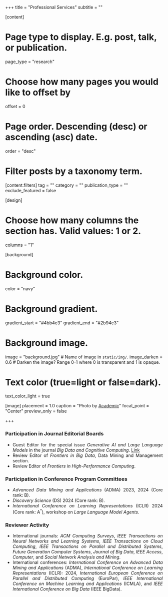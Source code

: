 +++
title = "Professional Services"
subtitle = ""


[content]
  # Page type to display. E.g. post, talk, or publication.
  page_type = "research"
  
  
  # Choose how many pages you would like to offset by
  offset = 0

  # Page order. Descending (desc) or ascending (asc) date.
  order = "desc"

  # Filter posts by a taxonomy term.
  [content.filters]
    tag = ""
    category = ""
    publication_type = ""
    exclude_featured = false

[design]
  # Choose how many columns the section has. Valid values: 1 or 2.
  columns = "1"


[background]
  # Background color.
  color = "navy"
  
  # Background gradient.
  gradient_start = "#4bb4e3"
  gradient_end = "#2b94c3"
  
  # Background image.
  image = "background.jpg"  # Name of image in `static/img/`.
  image_darken = 0.6  # Darken the image? Range 0-1 where 0 is transparent and 1 is opaque.

  # Text color (true=light or false=dark).
  text_color_light = true

[image]
placement = 1.0
caption = "Photo by [Academic](https://sourcethemes.com/academic/)"
focal_point = "Center"
preview_only = false

+++
<div style="text-align: justify">
<h3>Participation in Journal Editorial Boards</h3>
        <ul>
            <li>Guest Editor for the special issue <em>Generative AI and Large Language Models</em> in the journal <em>Big Data and Cognitive Computing</em>. <a href="https://www.mdpi.com/journal/BDCC/special_issues/1XP11D36SD" target="_blank" class="btn btn-outline-primary my-1 mr-1 btn-sm"><i class="fas fa-link mr-1"></i>Link</a></li>
            <li>Review Editor of <em>Frontiers in Big Data</em>, Data Mining and Management section.</li>
            <li>Review Editor of <em>Frontiers in High-Performance Computing</em>.</li>
        </ul>
        <h3>Participation in Conference Program Committees</h3>
        <ul>
            <li><em>Advanced Data Mining and Applications</em> (ADMA) 2023, 2024 (Core rank: B).</li>
            <li><em>Discovery Science</em> (DS) 2024 (Core rank: B).</li>
            <li><em>International Conference on Learning Representations</em> (ICLR) 2024 (Core rank: A<sup>*</sup>), workshop on <em>Large Language Model Agents</em>.</li>
        </ul>
        <h3>Reviewer Activity</h3>
        <ul>
            <li>International journals:
                <em>ACM Computing Surveys</em>,
                <em>IEEE Transactions on Neural Networks and Learning Systems</em>,
                <em>IEEE Transactions on Cloud Computing</em>,
                <em>IEEE Transactions on Parallel and Distributed Systems</em>,
                <em>Future Generation Computer Systems</em>,
                <em>Journal of Big Data</em>,
                <em>IEEE Access</em>,
                <em>Computer</em>, and
                <em>Social Network Analysis and Mining</em>.
            </li>
            <li>International conferences:
                <em>International Conference on Advanced Data Mining and Applications</em> (ADMA),
                <em>International Conference on Learning Representations</em> (ICLR): 2024,
                <em>International European Conference on Parallel and Distributed Computing</em> (EuroPar),
                <em>IEEE International Conference on Machine Learning and Applications</em> (ICMLA), and
                <em>IEEE International Conference on Big Data</em> (IEEE BigData).
            </li>
        </ul>
</div>

